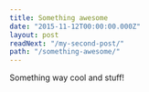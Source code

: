 ```yaml
---
title: Something awesome
date: "2015-11-12T00:00:00.000Z"
layout: post
readNext: "/my-second-post/"
path: "/something-awesome/"
---
```


Something way cool and stuff!

